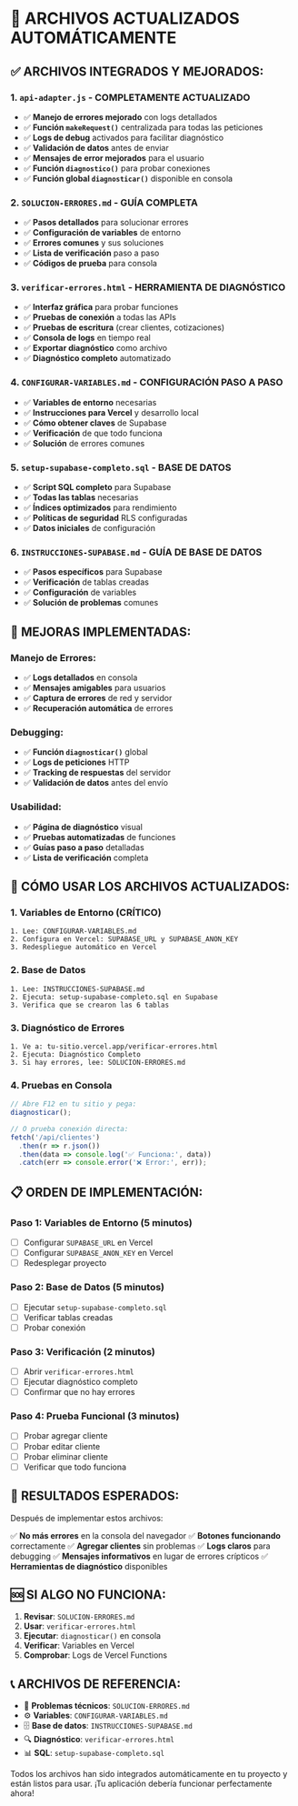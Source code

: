 # 🔄 ARCHIVOS ACTUALIZADOS AUTOMÁTICAMENTE

## ✅ **ARCHIVOS INTEGRADOS Y MEJORADOS:**

### 1. **`api-adapter.js` - COMPLETAMENTE ACTUALIZADO**
- ✅ **Manejo de errores mejorado** con logs detallados
- ✅ **Función `makeRequest()`** centralizada para todas las peticiones
- ✅ **Logs de debug** activados para facilitar diagnóstico
- ✅ **Validación de datos** antes de enviar
- ✅ **Mensajes de error mejorados** para el usuario
- ✅ **Función `diagnostico()`** para probar conexiones
- ✅ **Función global `diagnosticar()`** disponible en consola

### 2. **`SOLUCION-ERRORES.md` - GUÍA COMPLETA**
- ✅ **Pasos detallados** para solucionar errores
- ✅ **Configuración de variables** de entorno
- ✅ **Errores comunes** y sus soluciones
- ✅ **Lista de verificación** paso a paso
- ✅ **Códigos de prueba** para consola

### 3. **`verificar-errores.html` - HERRAMIENTA DE DIAGNÓSTICO**
- ✅ **Interfaz gráfica** para probar funciones
- ✅ **Pruebas de conexión** a todas las APIs
- ✅ **Pruebas de escritura** (crear clientes, cotizaciones)
- ✅ **Consola de logs** en tiempo real
- ✅ **Exportar diagnóstico** como archivo
- ✅ **Diagnóstico completo** automatizado

### 4. **`CONFIGURAR-VARIABLES.md` - CONFIGURACIÓN PASO A PASO**
- ✅ **Variables de entorno** necesarias
- ✅ **Instrucciones para Vercel** y desarrollo local
- ✅ **Cómo obtener claves** de Supabase
- ✅ **Verificación** de que todo funciona
- ✅ **Solución** de errores comunes

### 5. **`setup-supabase-completo.sql` - BASE DE DATOS**
- ✅ **Script SQL completo** para Supabase
- ✅ **Todas las tablas** necesarias
- ✅ **Índices optimizados** para rendimiento
- ✅ **Políticas de seguridad** RLS configuradas
- ✅ **Datos iniciales** de configuración

### 6. **`INSTRUCCIONES-SUPABASE.md` - GUÍA DE BASE DE DATOS**
- ✅ **Pasos específicos** para Supabase
- ✅ **Verificación** de tablas creadas
- ✅ **Configuración** de variables
- ✅ **Solución de problemas** comunes

## 🔧 **MEJORAS IMPLEMENTADAS:**

### **Manejo de Errores:**
- ✅ **Logs detallados** en consola
- ✅ **Mensajes amigables** para usuarios
- ✅ **Captura de errores** de red y servidor
- ✅ **Recuperación automática** de errores

### **Debugging:**
- ✅ **Función `diagnosticar()`** global
- ✅ **Logs de peticiones** HTTP
- ✅ **Tracking de respuestas** del servidor
- ✅ **Validación de datos** antes del envío

### **Usabilidad:**
- ✅ **Página de diagnóstico** visual
- ✅ **Pruebas automatizadas** de funciones
- ✅ **Guías paso a paso** detalladas
- ✅ **Lista de verificación** completa

## 🚀 **CÓMO USAR LOS ARCHIVOS ACTUALIZADOS:**

### **1. Variables de Entorno (CRÍTICO)**
```
1. Lee: CONFIGURAR-VARIABLES.md
2. Configura en Vercel: SUPABASE_URL y SUPABASE_ANON_KEY
3. Redespliegue automático en Vercel
```

### **2. Base de Datos**
```
1. Lee: INSTRUCCIONES-SUPABASE.md
2. Ejecuta: setup-supabase-completo.sql en Supabase
3. Verifica que se crearon las 6 tablas
```

### **3. Diagnóstico de Errores**
```
1. Ve a: tu-sitio.vercel.app/verificar-errores.html
2. Ejecuta: Diagnóstico Completo
3. Si hay errores, lee: SOLUCION-ERRORES.md
```

### **4. Pruebas en Consola**
```javascript
// Abre F12 en tu sitio y pega:
diagnosticar();

// O prueba conexión directa:
fetch('/api/clientes')
  .then(r => r.json())
  .then(data => console.log('✅ Funciona:', data))
  .catch(err => console.error('❌ Error:', err));
```

## 📋 **ORDEN DE IMPLEMENTACIÓN:**

### **Paso 1: Variables de Entorno** (5 minutos)
- [ ] Configurar `SUPABASE_URL` en Vercel
- [ ] Configurar `SUPABASE_ANON_KEY` en Vercel
- [ ] Redesplegar proyecto

### **Paso 2: Base de Datos** (5 minutos)
- [ ] Ejecutar `setup-supabase-completo.sql`
- [ ] Verificar tablas creadas
- [ ] Probar conexión

### **Paso 3: Verificación** (2 minutos)
- [ ] Abrir `verificar-errores.html`
- [ ] Ejecutar diagnóstico completo
- [ ] Confirmar que no hay errores

### **Paso 4: Prueba Funcional** (3 minutos)
- [ ] Probar agregar cliente
- [ ] Probar editar cliente
- [ ] Probar eliminar cliente
- [ ] Verificar que todo funciona

## 🎯 **RESULTADOS ESPERADOS:**

Después de implementar estos archivos:

✅ **No más errores** en la consola del navegador
✅ **Botones funcionando** correctamente
✅ **Agregar clientes** sin problemas
✅ **Logs claros** para debugging
✅ **Mensajes informativos** en lugar de errores crípticos
✅ **Herramientas de diagnóstico** disponibles

## 🆘 **SI ALGO NO FUNCIONA:**

1. **Revisar**: `SOLUCION-ERRORES.md`
2. **Usar**: `verificar-errores.html`
3. **Ejecutar**: `diagnosticar()` en consola
4. **Verificar**: Variables en Vercel
5. **Comprobar**: Logs de Vercel Functions

## 📞 **ARCHIVOS DE REFERENCIA:**

- 🔧 **Problemas técnicos**: `SOLUCION-ERRORES.md`
- ⚙️ **Variables**: `CONFIGURAR-VARIABLES.md`  
- 🗄️ **Base de datos**: `INSTRUCCIONES-SUPABASE.md`
- 🔍 **Diagnóstico**: `verificar-errores.html`
- 📊 **SQL**: `setup-supabase-completo.sql`

Todos los archivos han sido integrados automáticamente en tu proyecto y están listos para usar. ¡Tu aplicación debería funcionar perfectamente ahora! 